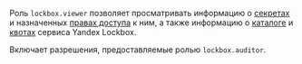 Роль `lockbox.viewer` позволяет просматривать информацию о [секретах](../../lockbox/concepts/secret.md#secret) и назначенных [правах доступа](../../iam/concepts/access-control/index.md) к ним, а также информацию о [каталоге](../../resource-manager/concepts/resources-hierarchy.md#folder) и [квотах](../../lockbox/concepts/limits.md#quotas) сервиса Yandex Lockbox.

Включает разрешения, предоставляемые ролью `lockbox.auditor`.
